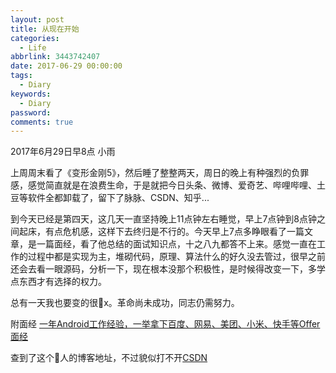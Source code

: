 ```yaml
---
layout: post
title: 从现在开始
categories:
  - Life
abbrlink: 3443742407
date: 2017-06-29 00:00:00
tags:
  - Diary
keywords:
  - Diary
password:
comments: true
---
```


2017年6月29日早8点   小雨 

<!--more-->

上周周末看了《变形金刚5》，然后睡了整整两天，周日的晚上有种强烈的负罪感，感觉简直就是在浪费生命，于是就把今日头条、微博、爱奇艺、哔哩哔哩、土豆等软件全都卸载了，留下了脉脉、CSDN、知乎... 

到今天已经是第四天，这几天一直坚持晚上11点钟左右睡觉，早上7点钟到8点钟之间起床，有点危机感，这样下去终归是不行的。今天早上7点多睁眼看了一篇文章，是一篇面经，看了他总结的面试知识点，十之八九都答不上来。感觉一直在工作的过程中都是实现为主，堆砌代码，原理、算法什么的好久没去管过，很早之前还会去看一眼源码，分析一下，现在根本没那个积极性，是时候得改变一下，多学点东西才有选择的权力。

总有一天我也要变的很🐂x。革命尚未成功，同志仍需努力。


附面经 [一年Android工作经验，一举拿下百度、网易、美团、小米、快手等Offer面经](https://mp.weixin.qq.com/s?__biz=MzI2OTQxMTM4OQ==&mid=2247485000&idx=1&sn=2d74c597c62c9c4229f79cce9587b6bf)

查到了这个🐂人的博客地址，不过貌似打不开[CSDN](http://my.csdn.net/a296777513)
